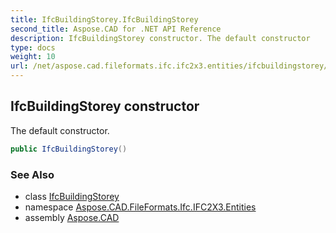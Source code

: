 ```yaml
---
title: IfcBuildingStorey.IfcBuildingStorey
second_title: Aspose.CAD for .NET API Reference
description: IfcBuildingStorey constructor. The default constructor
type: docs
weight: 10
url: /net/aspose.cad.fileformats.ifc.ifc2x3.entities/ifcbuildingstorey/ifcbuildingstorey/
---
```

## IfcBuildingStorey constructor

The default constructor.

```csharp
public IfcBuildingStorey()
```

### See Also

* class [IfcBuildingStorey](../)
* namespace [Aspose.CAD.FileFormats.Ifc.IFC2X3.Entities](../../ifcbuildingstorey/)
* assembly [Aspose.CAD](../../../)


